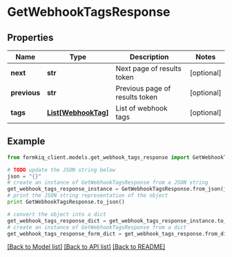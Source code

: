 # GetWebhookTagsResponse


## Properties

Name | Type | Description | Notes
------------ | ------------- | ------------- | -------------
**next** | **str** | Next page of results token | [optional] 
**previous** | **str** | Previous page of results token | [optional] 
**tags** | [**List[WebhookTag]**](WebhookTag.md) | List of webhook tags | [optional] 

## Example

```python
from formkiq_client.models.get_webhook_tags_response import GetWebhookTagsResponse

# TODO update the JSON string below
json = "{}"
# create an instance of GetWebhookTagsResponse from a JSON string
get_webhook_tags_response_instance = GetWebhookTagsResponse.from_json(json)
# print the JSON string representation of the object
print GetWebhookTagsResponse.to_json()

# convert the object into a dict
get_webhook_tags_response_dict = get_webhook_tags_response_instance.to_dict()
# create an instance of GetWebhookTagsResponse from a dict
get_webhook_tags_response_form_dict = get_webhook_tags_response.from_dict(get_webhook_tags_response_dict)
```
[[Back to Model list]](../README.md#documentation-for-models) [[Back to API list]](../README.md#documentation-for-api-endpoints) [[Back to README]](../README.md)


